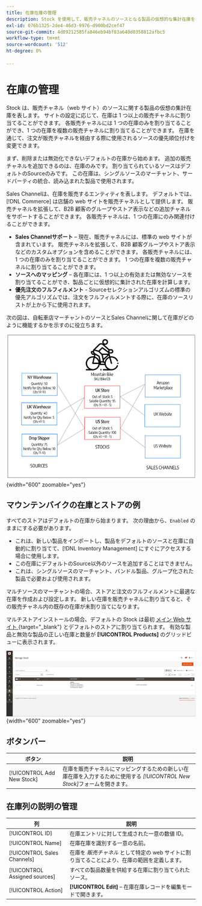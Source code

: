```yaml
---
title: 在庫在庫の管理
description: Stock を使用して、販売チャネルのソースとなる製品の仮想的な集計在庫を表す方法について説明します。
exl-id: 076b1325-2de4-46d3-9976-d900bd2cef47
source-git-commit: 4d89212585fa846eb94bf83a640d0358812afbc5
workflow-type: tm+mt
source-wordcount: '512'
ht-degree: 0%

---
```


# 在庫の管理

Stock は、販売チャネル（web サイト）のソースに関する製品の仮想の集計在庫を表します。 サイトの設定に応じて、在庫は 1 つ以上の販売チャネルに割り当てることができます。 各販売チャネルには 1 つの在庫のみを割り当てることができ、1 つの在庫を複数の販売チャネルに割り当てることができます。 在庫を通じて、注文が販売チャネルを経由する際に使用されるソースの優先順位付けを変更できます。

まず、削除または無効化できないデフォルトの在庫から始めます。 追加の販売チャネルを追加できるのは、在庫のみです。 割り当てられているソースはデフォルトのSourceのみです。 この在庫は、シングルソースのマーチャント、サードパーティの統合、読み込まれた製品で使用されます。

Sales Channelは、在庫を販売するエンティティを表します。 デフォルトでは、[!DNL Commerce] は店舗の web サイトを販売チャネルとして提供します。 販売チャネルを拡張して、B2B 顧客のグループやストア表示などの追加チャネルをサポートすることができます。 各販売チャネルは、1 つの在庫にのみ関連付けることができます。

- **Sales Channelサポート** – 現在、販売チャネルには、標準の web サイトが含まれています。 販売チャネルを拡張して、B2B 顧客グループやストア表示などのカスタムオプションを含めることができます。 各販売チャネルには、1 つの在庫のみを割り当てることができます。 1 つの在庫を複数の販売チャネルに割り当てることができます。
- **ソースへのマッピング** – 各在庫には、1 つ以上の有効または無効なソースを割り当てることができ、製品ごとに仮想的に集計された在庫を計算します。
- **優先注文のフルフィルメント** - Sourceセレクションアルゴリズムの標準の優先アルゴリズムでは、注文をフルフィルメントする際に、在庫のソースリストが上から下に使用されます。

次の図は、自転車店マーチャントのソースとSales Channelに関して在庫がどのように機能するかを示すのに役立ちます。

![ 店舗の在庫の例を示す図 ](assets/diagram-stock.png){width="600" zoomable="yes"}

## マウンテンバイクの在庫とストアの例

すべてのストアはデフォルトの在庫から始まります。 次の理由から、`Enabled` のままにする必要があります。

- これは、新しい製品をインポートし、製品をデフォルトのソースと在庫に自動的に割り当てて、[!DNL Inventory Management] にすぐにアクセスする場合に使用します。
- この在庫にデフォルトのSource以外のソースを追加することはできません。
- これは、シングルソースのマーチャント、バンドル製品、グループ化された製品で必要および使用されます。

マルチソースのマーチャントの場合、ストアと注文のフルフィルメントに最適な在庫を作成および設定します。 新しい在庫を販売チャネルに割り当てると、その販売チャネル内の既存の在庫が未割り当てになります。

マルチストアインストールの場合、デフォルトの Stock は最初 [ メイン Web サイト ](../stores-purchase/stores.md#add-websites){target="_blank"} とデフォルトのストアに割り当てられます。 有効な製品と無効な製品の正しい在庫と数量が **[!UICONTROL Products]** のグリッドビューに表示されます。

![ 在庫の管理 ](assets/inventory-stock.png){width="600" zoomable="yes"}

## ボタンバー

| ボタン | 説明 |
|--|--|
| [!UICONTROL Add New Stock] | 在庫を販売チャネルにマッピングするための新しい在庫在庫を入力するために使用する _[!UICONTROL New Stock]_&#x200B;フォームを開きます。 |

## 在庫列の説明の管理

| 列 | 説明 |
|--|--|
| [!UICONTROL ID] | 在庫エントリに対して生成された一意の数値 ID。 |
| [!UICONTROL Name] | 在庫在庫を識別する一意の名前。 |
| [!UICONTROL Sales Channels] | 在庫を _販売チャネル_ として特定の web サイトに割り当てることにより、在庫の範囲を定義します。 |
| [!UICONTROL Assigned sources] | すべての製品数量を供給する在庫に割り当てられたソース。 |
| [!UICONTROL Action] | **[!UICONTROL Edit]** – 在庫在庫レコードを編集モードで開きます。 |
